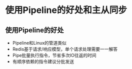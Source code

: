 # 使用Pipeline的好处和主从同步

## 使用Pipeline的好处

* Pipeline和Linux的管道类似
* Redis基于请求/响应模型，单个请求处理需要一一解答
* Pipe批量执行指令，节省多次IO往返的时间
* 有顺序依赖的指令建议分批发送



